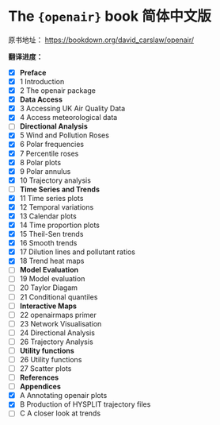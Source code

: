 # The `{openair}` book 简体中文版

原书地址： <https://bookdown.org/david_carslaw/openair/>

**翻译进度：**

- [x] **Preface**
- [x] 1  Introduction
- [x] 2  The openair package
- [x] **Data Access**
- [x] 3  Accessing UK Air Quality Data
- [x] 4  Access meteorological data
- [ ] **Directional Analysis**
- [x] 5  Wind and Pollution Roses
- [x] 6  Polar frequencies
- [x] 7  Percentile roses
- [x] 8  Polar plots
- [x] 9  Polar annulus
- [x] 10  Trajectory analysis
- [ ] **Time Series and Trends**
- [x] 11  Time series plots
- [x] 12  Temporal variations
- [x] 13  Calendar plots
- [x] 14  Time proportion plots
- [x] 15  Theil-Sen trends
- [x] 16  Smooth trends
- [x] 17  Dilution lines and pollutant ratios
- [x] 18  Trend heat maps
- [ ] **Model Evaluation**
- [ ] 19  Model evaluation
- [ ] 20  Taylor Diagam
- [ ] 21  Conditional quantiles
- [ ] **Interactive Maps**
- [ ] 22  openairmaps primer
- [ ] 23  Network Visualisation
- [ ] 24  Directional Analysis
- [ ] 26  Trajectory Analysis
- [ ] **Utility functions**
- [ ] 26  Utility functions
- [ ] 27  Scatter plots
- [ ] **References**
- [ ] **Appendices**
- [x] A  Annotating openair plots
- [x] B  Production of HYSPLIT trajectory files
- [ ] C  A closer look at trends
